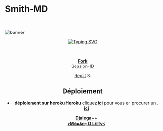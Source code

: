 <p align="center"><h1>Smith-MD </h1><br> </p>




![banner](Smith-MD.jpg)

 <div align="center">
<a href="https://git.io/typing-svg"><img src="https://readme-typing-svg.demolab.com?font=Black+Ops+One&size=50&pause=1000&color=1BBFDAFF&center=true&width=910&height=100&lines=I"am+Smith-MD;MULTI+DEVICE+WHATSAPP+BOT;CREATED+BY+DENZO+UCHIWA;PUBLIC+BOT;TEAM DENZO UCHIWA." alt="Typing SVG" /></a>
  </p>
  <br>


 **[Fork](https://github.com/djalega8000/Zokou-2.0/fork)**  <br>
  [Session-ID](https://replit.com/@murnoire/Zuk?v=1) <br>
  
  [Replit](https://replit.com/@murnoire/Zuk?v=1)
3. 

## Déploiement
- **déploiement sur heroku**
 **Heroku** cliquez [**ici**](https://id.heroku.com/login) pour vous en procurer un .
    [**ici**](https://dashboard.heroku.com/new?template=https://github.com/djalega8000/Zokou-2.0) 

  [**Djalega++**](https://github.com/djalega8000/Zokou-MD/)  <br>
  [**᚛M๏𝓷keℽ D Lบffy᚜**](https://github.com/Faouz995)
 
